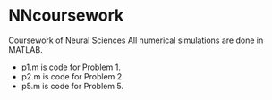 # NNcoursework
Coursework of Neural Sciences
All numerical simulations are done in MATLAB. 
- p1.m is code for Problem 1.
- p2.m is code for Problem 2.
- p5.m is code for Problem 5.
